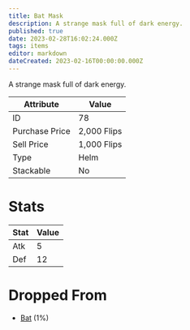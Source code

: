 ```yaml
---
title: Bat Mask
description: A strange mask full of dark energy.
published: true
date: 2023-02-28T16:02:24.000Z
tags: items
editor: markdown
dateCreated: 2023-02-16T00:00:00.000Z
---
```


A strange mask full of dark energy.

|Attribute|Value|
|-|-|
|ID|78|
|Purchase Price|2,000 Flips|
|Sell Price|1,000 Flips|
|Type|Helm|
|Stackable|No|

# Stats
|Stat|Value|
|-|-|
|Atk|5|
|Def|12|

# Dropped From
 * [Bat](/monsters/bat) (1%)
